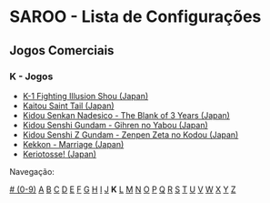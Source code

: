 # SAROO - Lista de Configurações

## Jogos Comerciais

### K - Jogos

- [K-1 Fighting Illusion Shou (Japan)](../../../Regions/Retails/Japan/T-26102G/README.md)
- [Kaitou Saint Tail (Japan)](../../../Regions/Retails/Japan/T-28201G/README.md)
- [Kidou Senkan Nadesico - The Blank of 3 Years (Japan)](../../../Regions/Retails/Japan/GS-9195/README.md)
- [Kidou Senshi Gundam - Gihren no Yabou (Japan)](../../../Regions/Retails/Japan/T-13327G/README.md)
- [Kidou Senshi Z Gundam - Zenpen Zeta no Kodou (Japan)](../../../Regions/Retails/Japan/T-13315G/README.md)
- [Kekkon - Marriage (Japan)](../../../Regions/Retails/Japan/T-10501G/README.md)
- [Keriotosse! (Japan)](../../../Regions/Retails/Japan/T-30306G/README.md)

Navegação:

[# (0-9)](./09.md) [A](./A.md) [B](./B.md) [C](./C.md) [D](./D.md) [E](./E.md) [F](./F.md) [G](./G.md) [H](./H.md) [I](./I.md) [J](./J.md) **K** [L](./L.md) [M](./M.md) [N](./N.md) [O](./O.md) [P](./P.md) [Q](./Q.md) [R](./R.md) [S](./S.md) [T](./T.md) [U](./U.md) [V](./V.md) [W](./W.md) [X](./X.md) [Y](./Y.md) [Z](./Z.md)
